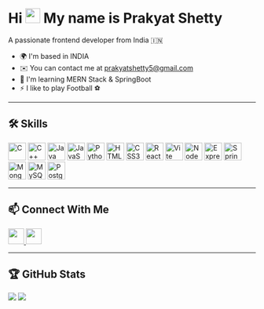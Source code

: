 # Hi <img src="https://user-images.githubusercontent.com/18350557/176309783-0785949b-9127-417c-8b55-ab5a4333674e.gif" width="30" /> My name is Prakyat Shetty

A passionate frontend developer from India 🇮🇳

- 🌍 I'm based in INDIA  
- ✉️ You can contact me at [prakyatshetty5@gmail.com](mailto:prakyatshetty5@gmail.com)  
- 🧠 I'm learning MERN Stack & SpringBoot  
- ⚡ I like to play Football ⚽  

---

## 🛠️ Skills

<p align="left">
  <!-- Skill icons -->
  <img src="https://raw.githubusercontent.com/danielcranney/readme-generator/main/public/icons/skills/c-colored.svg" width="36" height="36" alt="C"/>
  <img src="https://raw.githubusercontent.com/danielcranney/readme-generator/main/public/icons/skills/cplusplus-colored.svg" width="36" height="36" alt="C++"/>
  <img src="https://raw.githubusercontent.com/danielcranney/readme-generator/main/public/icons/skills/java-colored.svg" width="36" height="36" alt="Java"/>
  <img src="https://raw.githubusercontent.com/danielcranney/readme-generator/main/public/icons/skills/javascript-colored.svg" width="36" height="36" alt="JavaScript"/>
  <img src="https://raw.githubusercontent.com/danielcranney/readme-generator/main/public/icons/skills/python-colored.svg" width="36" height="36" alt="Python"/>
  <img src="https://raw.githubusercontent.com/danielcranney/readme-generator/main/public/icons/skills/html5-colored.svg" width="36" height="36" alt="HTML5"/>
  <img src="https://raw.githubusercontent.com/danielcranney/readme-generator/main/public/icons/skills/css3-colored.svg" width="36" height="36" alt="CSS3"/>
  <img src="https://raw.githubusercontent.com/danielcranney/readme-generator/main/public/icons/skills/react-colored.svg" width="36" height="36" alt="React"/>
  <img src="https://raw.githubusercontent.com/danielcranney/readme-generator/main/public/icons/skills/vite-colored.svg" width="36" height="36" alt="Vite"/>
  <img src="https://raw.githubusercontent.com/danielcranney/readme-generator/main/public/icons/skills/nodejs-colored.svg" width="36" height="36" alt="NodeJS"/>
  <img src="https://raw.githubusercontent.com/danielcranney/readme-generator/main/public/icons/skills/express-colored-dark.svg" width="36" height="36" alt="Express"/>
  <img src="https://raw.githubusercontent.com/danielcranney/readme-generator/main/public/icons/skills/springboot-dark.svg" width="36" height="36" alt="Spring Boot"/>
  <img src="https://raw.githubusercontent.com/danielcranney/readme-generator/main/public/icons/skills/mongodb-colored.svg" width="36" height="36" alt="MongoDB"/>
  <img src="https://raw.githubusercontent.com/danielcranney/readme-generator/main/public/icons/skills/mysql-colored.svg" width="36" height="36" alt="MySQL"/>
  <img src="https://raw.githubusercontent.com/danielcranney/readme-generator/main/public/icons/skills/postgresql-colored.svg" width="36" height="36" alt="PostgreSQL"/>
</p>

---

## 📫 Connect With Me

<p align="left">
  <a href="https://github.com/Prakyatshetty-1" target="_blank">
    <img src="https://raw.githubusercontent.com/danielcranney/readme-generator/main/public/icons/socials/github.svg" width="32" />
  </a>
  <a href="https://www.linkedin.com/in/prakyatshetty/" target="_blank">
    <img src="https://raw.githubusercontent.com/danielcranney/readme-generator/main/public/icons/socials/linkedin.svg" width="32" />
  </a>
</p>

---

## 🏆 GitHub Stats

<p>
  <img src="https://github-readme-stats.vercel.app/api?username=Prakyatshetty-1&show_icons=true&count_private=true&theme=radical" />
<!--   <img src="https://github-readme-streak-stats.herokuapp.com?user=Prakyatshetty-1&theme=radical&hide_border=true" /> -->
  <img src="https://github-readme-stats.vercel.app/api/top-langs/?username=Prakyatshetty-1&layout=compact&theme=radical" />
</p>
